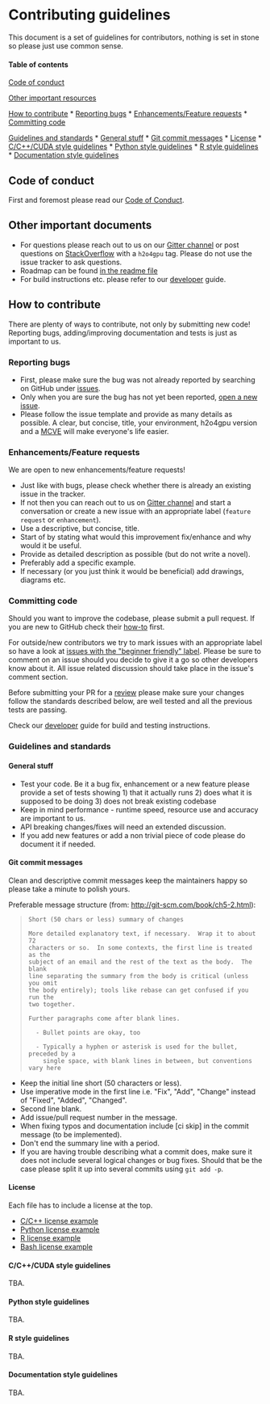 # Contributing guidelines

This document is a set of guidelines for contributors, nothing is set in stone so please just use common sense.

#### Table of contents

[Code of conduct](#code-of-conduct)

[Other important resources](#other-important-documents)

[How to contribute](#how-to-contribute)
    * [Reporting bugs](#reporting-bugs)
    * [Enhancements/Feature requests](#enhancements-requests)
    * [Committing code](#committing-code)

[Guidelines and standards](#guidelines-and-standards)
    * [General stuff](#general-stuff)
    * [Git commit messages](#git-commit-messages)
    * [License](#license)
    * [C/C++/CUDA style guidelines](#cpp-style-guidelines)
    * [Python style guidelines](#python-style-guidelines)
    * [R style guidelines](#r-style-guidelines)
    * [Documentation style guidelines](#documentation-style-guidelines)

## Code of conduct

First and foremost please read our [Code of Conduct](CODE_OF_CONDUCT.md).

## Other important documents

* For questions please reach out to us on our [Gitter channel](https://gitter.im/h2oai/h2o4gpu?utm_source=share-link&utm_medium=link&utm_campaign=share-link) or post questions on [StackOverflow](stackoverflow.com) with a `h2o4gpu` tag. Please do not use the issue tracker to ask questions.
* Roadmap can be found [in the readme file](README.md)
* For build instructions etc. please refer to our [developer](DEVELOPER.md) guide.

## How to contribute

There are plenty of ways to contribute, not only by submitting new code! Reporting bugs, adding/improving documentation and tests is just as important to us.

### Reporting bugs

* First, please make sure the bug was not already reported by searching on GitHub under [issues](https://github.com/h2oai/h2o4gpu/issues).
* Only when you are sure the bug has not yet been reported, [open a new issue](https://github.com/h2oai/h2o4gpu/issues/new).
* Please follow the issue template and provide as many details as possible. A clear, but concise, title, your environment, h2o4gpu version and a [MCVE](https://stackoverflow.com/help/mcve) will make everyone's life easier.

### Enhancements/Feature requests

We are open to new enhancements/feature requests!

* Just like with bugs, please check whether there is already an existing issue in the tracker.
* If not then you can reach out to us on [Gitter channel](https://gitter.im/h2oai/h2o4gpu?utm_source=share-link&utm_medium=link&utm_campaign=share-link) and start a conversation or
create a new issue with an appropriate label (`feature request` or `enhancement`).
* Use a descriptive, but concise, title.
* Start of by stating what would this improvement fix/enhance and why would it be useful.
* Provide as detailed description as possible (but do not write a novel).
* Preferably add a specific example.
* If necessary (or you just think it would be beneficial) add drawings, diagrams etc.

### Committing code

Should you want to improve the codebase, please submit a pull request. If you are new to GitHub check their [how-to](https://help.github.com/articles/using-pull-requests/) first.

For outside/new contributors we try to mark issues with an appropriate label so have a look at [issues with the "beginner friendly" label](https://github.com/h2oai/h2o4gpu/issues?q=is%3Aopen+is%3Aissue+label%3A%22beginner+friendly%22).
Please be sure to comment on an issue should you decide to give it a go so other developers know about it. All issue related discussion should take place in the issue's comment section.

Before submitting your PR for a [review](https://github.com/h2oai/h2o4gpu/pulls) please make sure your changes follow the standards described below, are well tested and all the previous tests are passing.

Check our [developer](DEVELOPER.md) guide for build and testing instructions.

### Guidelines and standards

#### General stuff

* Test your code. Be it a bug fix, enhancement or a new feature please provide a set of tests showing 1) that it actually runs 2) does what it is supposed to be doing 3) does not break existing codebase
* Keep in mind performance - runtime speed, resource use and accuracy are important to us.
* API breaking changes/fixes will need an extended discussion.
* If you add new features or add a non trivial piece of code please do document it if needed.

#### Git commit messages

Clean and descriptive commit messages keep the maintainers happy so please take a minute to polish yours.

Preferable message structure (from: http://git-scm.com/book/ch5-2.html):

> ```
> Short (50 chars or less) summary of changes
> 
> More detailed explanatory text, if necessary.  Wrap it to about 72
> characters or so.  In some contexts, the first line is treated as the
> subject of an email and the rest of the text as the body.  The blank
> line separating the summary from the body is critical (unless you omit
> the body entirely); tools like rebase can get confused if you run the
> two together.
> 
> Further paragraphs come after blank lines.
> 
>   - Bullet points are okay, too
> 
>   - Typically a hyphen or asterisk is used for the bullet, preceded by a
>     single space, with blank lines in between, but conventions vary here
> ```

* Keep the initial line short (50 characters or less).
* Use imperative mode in the first line i.e. "Fix", "Add", "Change" instead of "Fixed", "Added", "Changed".
* Second line blank.
* Add issue/pull request number in the message.
* When fixing typos and documentation include [ci skip] in the commit message (to be implemented).
* Don't end the summary line with a period.
* If you are having trouble describing what a commit does, make sure it does not include several logical changes or bug fixes.
Should that be the case please split it up into several commits using `git add -p`.

#### License

Each file has to include a license at the top.

* [C/C++ license example](https://github.com/h2oai/h2o4gpu/blob/master/src/cpu/include/cgls.h#L1)
* [Python license example](https://github.com/h2oai/h2o4gpu/blob/master/src/interface_py/h2o4gpu/solvers/base.py#L1)
* [R license example](https://github.com/h2oai/h2o4gpu/blob/master/src/interface_r/h2o4gpu/R/h2o4gpuglm.R#L1)
* [Bash license example](https://github.com/h2oai/h2o4gpu/blob/master/scripts/gitshallow_submodules.sh#L1)

#### C/C++/CUDA style guidelines

TBA.

#### Python style guidelines

TBA.

#### R style guidelines

TBA.

#### Documentation style guidelines

TBA.